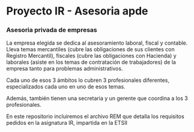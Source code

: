 <h1>Proyecto IR - Asesoria apde </h1> <h3>Asesoria privada de empresas</h3>

La empresa elegida se dedica al asesoramiento laboral, fiscal y contable. Lleva temas mercantiles (cubre las obligaciones de sus clientes con Registro Mercantil), fiscales (cubre las obligaciones con Hacienda) y laborales (asiste en los temas de contratación de trabajadores) de la empresa tanto para problemas administrativos. 

Cada uno de esos 3 ámbitos lo cubren 3 profesionales diferentes, especializados cada uno en uno de esos temas.  

Además, también tienen una secretaria y un gerente que coordina a los 3 profesionales. 

En este repositorio incluiremos el archivo REM que detalla los requisitos pedidos en la asignatura IR, impartida en la ETSII
